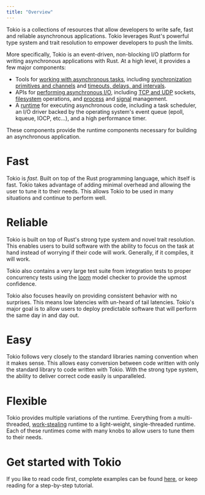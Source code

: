 ```yaml
---
title: "Overview"
---
```


Tokio is a collections of resources that allow developers to write safe, fast
and reliable asynchronous applications. Tokio leverages Rust's powerful type
system and trait resolution to empower developers to push the limits.

More specifically, Tokio is an event-driven, non-blocking I/O platform for
writing asynchronous applications with Rust. At a high level, it provides a few
major components:

- Tools for [working with asynchronous tasks][tasks], including [synchronization
  primitives and channels][sync] and [timeouts, delays, and intervals][time].
- APIs for [performing asynchronous I/O][io], including [TCP and UDP][net]
  sockets, [filesystem][fs] operations, and [process] and [signal] management.
- A [runtime] for executing asynchronous code, including a task scheduler, an
  I/O driver backed by the operating system's event queue (epoll, kqueue, IOCP,
  etc...), and a high performance timer.

These components provide the runtime components necessary for building an
asynchronous application.

[tasks]: https://docs.rs/tokio/*/tokio/#working-with-tasks
[sync]: https://docs.rs/tokio/*/tokio/sync/index.html
[time]: https://docs.rs/tokio/*/tokio/time/index.html
[io]: https://docs.rs/tokio/*/tokio/#asynchronous-io
[net]: https://docs.rs/tokio/*/tokio/net/index.html
[fs]: https://docs.rs/tokio/*/tokio/fs/index.html
[process]: https://docs.rs/tokio/*/tokio/process/index.html
[signal]: https://docs.rs/tokio/*/tokio/signal/index.html
[runtime]: https://docs.rs/tokio/*/tokio/runtime/index.html

# Fast

Tokio is _fast_. Built on top of the Rust programming language, which itself is
fast. Tokio takes advantage of adding minimal overhead and allowing the user to
tune it to their needs. This allows Tokio to be used in many situations and
continue to perform well.

# Reliable

Tokio is built on top of Rust's strong type system and novel trait resolution.
This enables users to build software with the ability to focus on the task at
hand instead of worrying if their code will work. Generally, if it compiles, it
will work.

Tokio also contains a very large test suite from integration tests to proper
concurrency tests using the [loom] model checker to provide the upmost
confidence.

Tokio also focuses heavily on providing consistent behavior with no surprises.
This means low latencies with un-heard of tail latencies. Tokio's major goal is
to allow users to deploy predictable software that will perform the same day in
and day out.

[loom]: https://github.com/tokio-rs/loom

# Easy

Tokio follows very closely to the standard libraries naming convention when it
makes sense. This allows easy conversion between code written with only the
standard library to code written with Tokio. With the strong type system, the
ability to deliver correct code easily is unparalleled.

# Flexible

Tokio provides multiple variations of the runtime. Everything from a
multi-threaded, [work-stealing] runtime to a light-weight, single-threaded
runtime. Each of these runtimes come with many knobs to allow users to tune them
to their needs.

[work-stealing]: https://en.wikipedia.org/wiki/Work_stealing

# Get started with Tokio

If you like to read code first, complete examples can be found
[here](https://github.com/tokio-rs/tokio/tree/master/examples), or keep reading
for a step-by-step tutorial.
